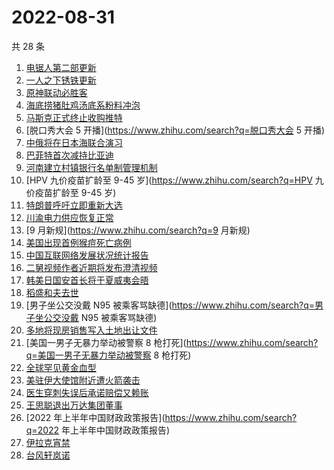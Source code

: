 # 2022-08-31

共 28 条

<!-- BEGIN -->
<!-- 最后更新时间 Wed Aug 31 2022 17:09:08 GMT+0800 (China Standard Time) -->

1. [电锯人第二部更新](https://www.zhihu.com/search?q=电锯人第二部更新)
1. [一人之下锈铁更新](https://www.zhihu.com/search?q=一人之下锈铁更新)
1. [原神联动必胜客](https://www.zhihu.com/search?q=原神联动必胜客)
1. [海底捞猪肚鸡汤底系粉料冲泡](https://www.zhihu.com/search?q=海底捞猪肚鸡汤底系粉料冲泡)
1. [马斯克正式终止收购推特](https://www.zhihu.com/search?q=马斯克正式终止收购推特)
1. [脱口秀大会 5 开播](https://www.zhihu.com/search?q=脱口秀大会 5 开播)
1. [中俄将在日本海联合演习](https://www.zhihu.com/search?q=中俄将在日本海联合演习)
1. [巴菲特首次减持比亚迪](https://www.zhihu.com/search?q=巴菲特首次减持比亚迪)
1. [河南建立村镇银行名单制管理机制](https://www.zhihu.com/search?q=河南建立村镇银行名单制管理机制)
1. [HPV 九价疫苗扩龄至 9-45 岁](https://www.zhihu.com/search?q=HPV 九价疫苗扩龄至 9-45 岁)
1. [特朗普呼吁立即重新大选](https://www.zhihu.com/search?q=特朗普呼吁立即重新大选)
1. [川渝电力供应恢复正常](https://www.zhihu.com/search?q=川渝电力供应恢复正常)
1. [9 月新规](https://www.zhihu.com/search?q=9 月新规)
1. [美国出现首例猴痘死亡病例](https://www.zhihu.com/search?q=美国出现首例猴痘死亡病例)
1. [中国互联网络发展状况统计报告](https://www.zhihu.com/search?q=中国互联网络发展状况统计报告)
1. [二舅视频作者近期将发布澄清视频](https://www.zhihu.com/search?q=二舅视频作者近期将发布澄清视频)
1. [韩美日国安首长将于夏威夷会晤](https://www.zhihu.com/search?q=韩美日国安首长将于夏威夷会晤)
1. [稻盛和夫去世](https://www.zhihu.com/search?q=稻盛和夫去世)
1. [男子坐公交没戴 N95 被乘客骂缺德](https://www.zhihu.com/search?q=男子坐公交没戴 N95 被乘客骂缺德)
1. [多地将现房销售写入土地出让文件](https://www.zhihu.com/search?q=多地将现房销售写入土地出让文件)
1. [美国一男子无暴力举动被警察 8 枪打死](https://www.zhihu.com/search?q=美国一男子无暴力举动被警察 8 枪打死)
1. [全球罕见黄金血型](https://www.zhihu.com/search?q=全球罕见黄金血型)
1. [美驻伊大使馆附近遭火箭袭击](https://www.zhihu.com/search?q=美驻伊大使馆附近遭火箭袭击)
1. [医生穿刺失误后承诺赔偿又赖账](https://www.zhihu.com/search?q=医生穿刺失误后承诺赔偿又赖账)
1. [王思聪退出万达集团董事](https://www.zhihu.com/search?q=王思聪退出万达集团董事)
1. [2022 年上半年中国财政政策报告](https://www.zhihu.com/search?q=2022 年上半年中国财政政策报告)
1. [伊拉克宵禁](https://www.zhihu.com/search?q=伊拉克宵禁)
1. [台风轩岚诺](https://www.zhihu.com/search?q=台风轩岚诺)

<!-- END -->
